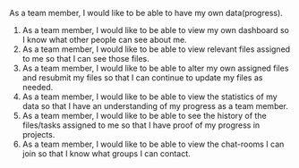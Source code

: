 As a team member, I would like to be able to have my own data(progress).

1. As a team member, I would like to be able to view my own dashboard so I know what other people can see about me.
2. As a team member, I would like to be able to view relevant files assigned to me so that I can see those files.
3. As a team member, I would like to be able to alter my own assigned files and resubmit my files so that I can continue to update my files as needed.
4. As a team member, I would like to be able to view the statistics of my data so that I have an understanding of my progress as a team member.
5. As a team member, I would like to be able to see the history of the files/tasks assigned to me so that I have proof of my progress in projects.
6. As a team member, I would like to be able to view the chat-rooms I can join so that I know what groups I can contact.
